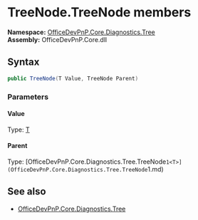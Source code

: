 # TreeNode.TreeNode members 
**Namespace:** [OfficeDevPnP.Core.Diagnostics.Tree](OfficeDevPnP.Core.Diagnostics.Tree.md)  
**Assembly:** OfficeDevPnP.Core.dll  
## Syntax
```C#
public TreeNode(T Value, TreeNode Parent)
```
### Parameters
#### Value
Type: [T](T.md) 
#### 
#### Parent
Type: [OfficeDevPnP.Core.Diagnostics.Tree.TreeNode`1<T>](OfficeDevPnP.Core.Diagnostics.Tree.TreeNode`1<T>.md) 
#### 
## See also
- [OfficeDevPnP.Core.Diagnostics.Tree](OfficeDevPnP.Core.Diagnostics.Tree.md)
